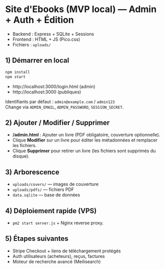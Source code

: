 # Site d'Ebooks (MVP local) — Admin + Auth + Édition

- Backend : Express + SQLite + Sessions
- Frontend : HTML + JS (Pico.css)
- Fichiers : `uploads/`

## 1) Démarrer en local
```bash
npm install
npm start
```
- http://localhost:3000/login.html (admin)
- http://localhost:3000 (publiques)

Identifiants par défaut : `admin@example.com` / `admin123`  
Change via `ADMIN_EMAIL`, `ADMIN_PASSWORD`, `SESSION_SECRET`.

## 2) Ajouter / Modifier / Supprimer
- **/admin.html** : Ajouter un livre (PDF obligatoire, couverture optionnelle).
- Clique **Modifier** sur un livre pour éditer les métadonnées et remplacer les fichiers.
- Clique **Supprimer** pour retirer un livre (les fichiers sont supprimés du disque).

## 3) Arborescence
- `uploads/covers/` — images de couverture
- `uploads/pdfs/` — fichiers PDF
- `data.sqlite` — base de données

## 4) Déploiement rapide (VPS)
- `pm2 start server.js` + Nginx reverse proxy.

## 5) Étapes suivantes
- Stripe Checkout + liens de téléchargement protégés
- Auth utilisateurs (acheteurs), reçus, factures
- Moteur de recherche avancé (Meilisearch)

